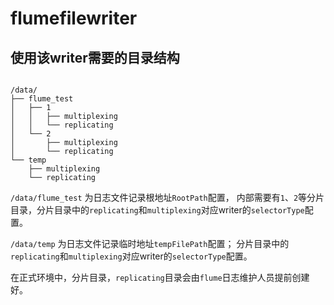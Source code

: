 # flumefilewriter

## 使用该writer需要的目录结构

```

/data/
├── flume_test
│   ├── 1
│   │   ├── multiplexing
│   │   └── replicating
│   └── 2
│       ├── multiplexing
│       └── replicating
└── temp
    ├── multiplexing
    └── replicating

```
`/data/flume_test` 为日志文件记录根地址`RootPath`配置，
内部需要有`1`、`2`等分片目录，分片目录中的`replicating`和`multiplexing`对应writer的`selectorType`配置。

`/data/temp` 为日志文件记录临时地址`tempFilePath`配置；
分片目录中的`replicating`和`multiplexing`对应writer的`selectorType`配置。

在正式环境中，分片目录，`replicating`目录会由`flume`日志维护人员提前创建好。


